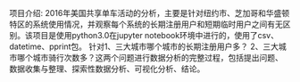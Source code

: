 项目介绍:
2016年美国共享单车活动的分析，主要是针对纽约市、芝加哥和华盛顿特区的系统使用情况，并观察每个系统的长期注册用户和短期临时用户之间有无区别。该项目是使用python3.0在jupyter notebook环境中进行的，使用了csv、datetime、pprint包。
针对1、三大城市哪个城市的长期注册用户多？ 2、三大城市哪个城市骑行次数多？这两个问题进行数据分析的完整过程，包括提出问题、 数据收集与整理、探索性数据分析、可视化分析、结论。
